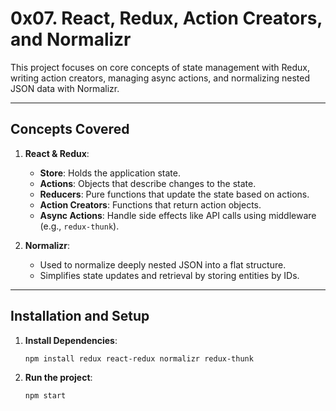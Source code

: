 # 0x07. React, Redux, Action Creators, and Normalizr

This project focuses on core concepts of state management with Redux, writing action creators, managing async actions, and normalizing nested JSON data with Normalizr.

---

## Concepts Covered

1. **React & Redux**:
   - **Store**: Holds the application state.
   - **Actions**: Objects that describe changes to the state.
   - **Reducers**: Pure functions that update the state based on actions.
   - **Action Creators**: Functions that return action objects.
   - **Async Actions**: Handle side effects like API calls using middleware (e.g., `redux-thunk`).

2. **Normalizr**:
   - Used to normalize deeply nested JSON into a flat structure.
   - Simplifies state updates and retrieval by storing entities by IDs.

---

## Installation and Setup

1. **Install Dependencies**:
   ```bash
   npm install redux react-redux normalizr redux-thunk
   ```
2. **Run the project**:
   ```bash
   npm start
   ```